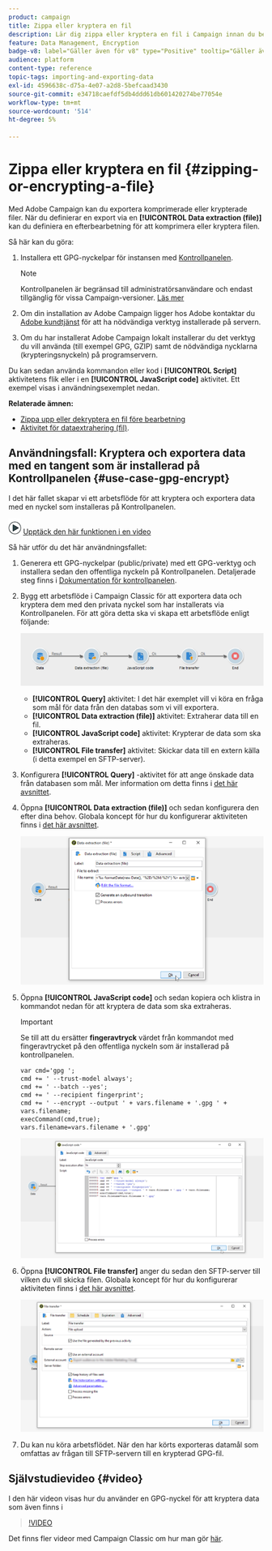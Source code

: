 ```yaml
---
product: campaign
title: Zippa eller kryptera en fil
description: Lär dig zippa eller kryptera en fil i Campaign innan du bearbetar den
feature: Data Management, Encryption
badge-v8: label="Gäller även för v8" type="Positive" tooltip="Gäller även Campaign v8"
audience: platform
content-type: reference
topic-tags: importing-and-exporting-data
exl-id: 4596638c-d75a-4e07-a2d8-5befcaad3430
source-git-commit: e34718caefdf5db4ddd61db601420274be77054e
workflow-type: tm+mt
source-wordcount: '514'
ht-degree: 5%

---
```


# Zippa eller kryptera en fil {#zipping-or-encrypting-a-file}

Med Adobe Campaign kan du exportera komprimerade eller krypterade filer. När du definierar en export via en **[!UICONTROL Data extraction (file)]** kan du definiera en efterbearbetning för att komprimera eller kryptera filen.

Så här kan du göra:

1. Installera ett GPG-nyckelpar för instansen med [Kontrollpanelen](https://experienceleague.adobe.com/docs/control-panel/using/instances-settings/gpg-keys-management.html#encrypting-data).

   >[!NOTE]
   >
   >Kontrollpanelen är begränsad till administratörsanvändare och endast tillgänglig för vissa Campaign-versioner. [Läs mer](https://experienceleague.adobe.com/docs/control-panel/using/discover-control-panel/key-features.html?lang=sv)
   >

1. Om din installation av Adobe Campaign ligger hos Adobe kontaktar du [Adobe kundtjänst](https://helpx.adobe.com/se/enterprise/admin-guide.html/enterprise/using/support-for-experience-cloud.ug.html) för att ha nödvändiga verktyg installerade på servern.
1. Om du har installerat Adobe Campaign lokalt installerar du det verktyg du vill använda (till exempel GPG, GZIP) samt de nödvändiga nycklarna (krypteringsnyckeln) på programservern.

Du kan sedan använda kommandon eller kod i **[!UICONTROL Script]** aktivitetens flik eller i en **[!UICONTROL JavaScript code]** aktivitet. Ett exempel visas i användningsexemplet nedan.

**Relaterade ämnen:**

* [Zippa upp eller dekryptera en fil före bearbetning](../../platform/using/unzip-decrypt.md)
* [Aktivitet för dataextrahering (fil)](../../workflow/using/extraction-file.md).

## Användningsfall: Kryptera och exportera data med en tangent som är installerad på Kontrollpanelen {#use-case-gpg-encrypt}

I det här fallet skapar vi ett arbetsflöde för att kryptera och exportera data med en nyckel som installeras på Kontrollpanelen.

![](assets/do-not-localize/how-to-video.png) [Upptäck den här funktionen i en video](#video)

Så här utför du det här användningsfallet:

1. Generera ett GPG-nyckelpar (public/private) med ett GPG-verktyg och installera sedan den offentliga nyckeln på Kontrollpanelen. Detaljerade steg finns i [Dokumentation för kontrollpanelen](https://experienceleague.adobe.com/docs/control-panel/using/instances-settings/gpg-keys-management.html#encrypting-data).

1. Bygg ett arbetsflöde i Campaign Classic för att exportera data och kryptera dem med den privata nyckel som har installerats via Kontrollpanelen. För att göra detta ska vi skapa ett arbetsflöde enligt följande:

   ![](assets/gpg-workflow-encrypt.png)

   * **[!UICONTROL Query]** aktivitet: I det här exemplet vill vi köra en fråga som mål för data från den databas som vi vill exportera.
   * **[!UICONTROL Data extraction (file)]** aktivitet: Extraherar data till en fil.
   * **[!UICONTROL JavaScript code]** aktivitet: Krypterar de data som ska extraheras.
   * **[!UICONTROL File transfer]** aktivitet: Skickar data till en extern källa (i detta exempel en SFTP-server).

1. Konfigurera **[!UICONTROL Query]** -aktivitet för att ange önskade data från databasen som mål. Mer information om detta finns i [det här avsnittet](../../workflow/using/query.md).

1. Öppna **[!UICONTROL Data extraction (file)]** och sedan konfigurera den efter dina behov. Globala koncept för hur du konfigurerar aktiviteten finns i [det här avsnittet](../../workflow/using/extraction-file.md).

   ![](assets/gpg-data-extraction.png)

1. Öppna **[!UICONTROL JavaScript code]** och sedan kopiera och klistra in kommandot nedan för att kryptera de data som ska extraheras.

   >[!IMPORTANT]
   >
   >Se till att du ersätter **fingeravtryck** värdet från kommandot med fingeravtrycket på den offentliga nyckeln som är installerad på kontrollpanelen.

   ```
   var cmd='gpg ';
   cmd += ' --trust-model always';
   cmd += ' --batch --yes';
   cmd += ' --recipient fingerprint';
   cmd += ' --encrypt --output ' + vars.filename + '.gpg ' + vars.filename;
   execCommand(cmd,true);
   vars.filename=vars.filename + '.gpg'
   ```

   ![](assets/gpg-script.png)

1. Öppna **[!UICONTROL File transfer]** anger du sedan den SFTP-server till vilken du vill skicka filen. Globala koncept för hur du konfigurerar aktiviteten finns i [det här avsnittet](../../workflow/using/file-transfer.md).

   ![](assets/gpg-file-transfer.png)

1. Du kan nu köra arbetsflödet. När den har körts exporteras datamål som omfattas av frågan till SFTP-servern till en krypterad GPG-fil.

## Självstudievideo {#video}

I den här videon visas hur du använder en GPG-nyckel för att kryptera data som även finns i

>[!VIDEO](https://video.tv.adobe.com/v/36399?quality=12)

Det finns fler videor med Campaign Classic om hur man gör [här](https://experienceleague.adobe.com/docs/campaign-classic-learn/tutorials/overview.html?lang=sv).

